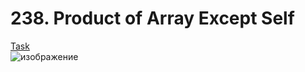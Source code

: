 # 238. Product of Array Except Self
<a href = 'https://leetcode.com/problems/product-of-array-except-self/description/'>Task</a>
<br>
![изображение](https://github.com/user-attachments/assets/4275f866-8dbd-42b8-9c31-5eb5883b834d)
